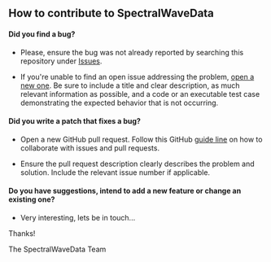 ## How to contribute to SpectralWaveData

#### **Did you find a bug?**

* Please, ensure the bug was not already reported by searching this repository under 
  [Issues](https://github.com/SpectralWaveData/spectral_wave_data/issues).

* If you're unable to find an open issue addressing the problem, 
  [open a new one](https://github.com/SpectralWaveData/spectral_wave_data/issues/new). 
  Be sure to include a title and clear description, as much relevant information 
  as possible, and a code or an executable test case demonstrating the
  expected behavior that is not occurring.

#### **Did you write a patch that fixes a bug?**

* Open a new GitHub pull request. Follow this GitHub 
  [guide line](https://help.github.com/en/github/collaborating-with-issues-and-pull-requests)
  on how to collaborate with issues and pull requests.
  
* Ensure the pull request description clearly describes the problem and solution. 
  Include the relevant issue number if applicable.

#### **Do you have suggestions, intend to add a new feature or change an existing one?**

* Very interesting, lets be in touch...

Thanks!

The SpectralWaveData Team
